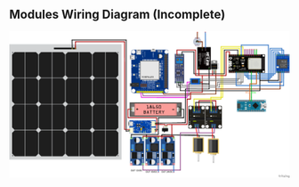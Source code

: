 ## Modules Wiring Diagram (Incomplete)

<img src="https://github.com/frenziopen/FrenziTech/blob/main/Documentation/V3%20-%20Documentation/ESP32_LoRa_Arduino.png" width="1200" />

## 

